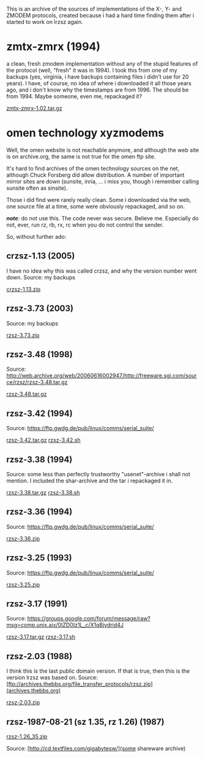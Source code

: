 This is an archive of the sources of implementations of the X-, Y- and ZMODEM 
protocols, created because i had a hard time finding them after i started to
work on lrzsz again.

# zmtx-zmrx (1994)
a clean, fresh zmodem implementation without any of the stupid features
of the protocol (well, "fresh" it was in 1994).
I took this from one of my backups (yes, virginia, i have backups containing
files i didn't use for 20 years). I have, of course, no idea of where i
downloaded it all those years ago, and i don't know why the timestamps are
from 1996. The should be from 1994. Maybe someone, even me, repackaged it?

[zmtx-zmrx-1.02.tar.gz](zmtx-zmrx-1.02.tar.gz)

# omen technology xyzmodems
Well, the omen website is not reachable anymore, and although the web site
is on archive.org, the same is not true for the omen ftp site.

It's hard to find archives of the omen technology sources on the net, 
although Chuck Forsberg did allow distribution. A number of important 
mirror sites are down (sunsite, inria, ... i miss you, though i remember
calling sunsite often as sinsite).

Those i did find were rarely really clean. Some i downloaded via the web, 
one source file at a time, some were obviously repackaged, and so on.

***note***: do not use this. The code never was secure. Believe me. 
Especially do not, ever, run rz, rb, rx, rc when you do not control the sender.

So, without further ado:

## crzsz-1.13 (2005)
I have no idea why this was called crzsz, and why the version number went down.
Source: my backups

[crzsz-1.13.zip](crzsz-1.13.zip) 

## rzsz-3.73 (2003)
Source: my backups

[rzsz-3.73.zip](rzsz-3.73.zip) 

## rzsz-3.48 (1998)
Source: http://web.archive.org/web/20060616002947/http://freeware.sgi.com/source/rzsz/rzsz-3.48.tar.gz

[rzsz-3.48.tar.gz](rzsz-3.48.tar.gz)

## rzsz-3.42 (1994)
Source: https://ftp.gwdg.de/pub/linux/comms/serial_suite/

[rzsz-3.42.tar.gz](rzsz-3.42.tar.gz) 
[rzsz-3.42.sh](rzsz-3.42.sh) 

## rzsz-3.38 (1994)
Source: some less than perfectly trustworthy "usenet"-archive i shall not mention. I included the shar-archive and the tar i repackaged it in.

[rzsz-3.38.tar.gz](rzsz-3.38.tar.gz) 
[rzsz-3.38.sh](rzsz-3.38.sh) 

## rzsz-3.36 (1994)
Source: https://ftp.gwdg.de/pub/linux/comms/serial_suite/

[rzsz-3.36.zip](rzsz-3.36.zip) 

## rzsz-3.25 (1993)
Source: https://ftp.gwdg.de/pub/linux/comms/serial_suite/

[rzsz-3.25.zip](rzsz-3.25.zip) 

## rzsz-3.17 (1991)
Source: https://groups.google.com/forum/message/raw?msg=comp.unix.aix/0IZD0Iz1L_c/X1qBjvdrid4J

[rzsz-3.17.tar.gz](rzsz-3.25.tar.gz) 
[rzsz-3.17.sh](rzsz-3.25.sh) 

## rzsz-2.03 (1988)
I think this is the last public domain version. If that is true, then this
is the version lrzsz was based on.
Source: [ftp://archives.thebbs.org/file_transfer_protocols/rzsz.zip](archives.thebbs.org)

[rzsz-2.03.zip](rzsz-2.03.zip) 

## rzsz-1987-08-21 (sz 1.35, rz 1.26) (1987)
[rzsz-1.26_35.zip](rzsz-1.26_35.zip) 

Source: [http://cd.textfiles.com/gigabytesw/](some shareware archive)

